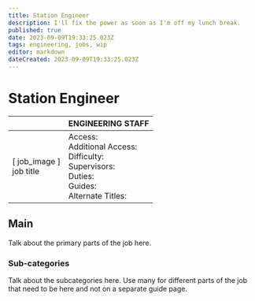 ```yaml
---
title: Station Engineer
description: I'll fix the power as soon as I'm off my lunch break.
published: true
date: 2023-09-09T19:33:25.023Z
tags: engineering, jobs, wip
editor: markdown
dateCreated: 2023-09-09T19:33:25.023Z
---
```


# Station Engineer

|                             | ENGINEERING STAFF                                                                                   |
|-----------------------------|----------------------------------------------------------------------------------------------|
| \[ job_image ]<br>job title | Access:<br>Additional Access:<br>Difficulty:<br>Supervisors:<br>Duties:<br>Guides:<br>Alternate Titles: |

## Main 
Talk about the primary parts of the job here.


### Sub-categories
Talk about the subcategories here. Use many for different parts of the job that need to be here and not on a separate guide page.